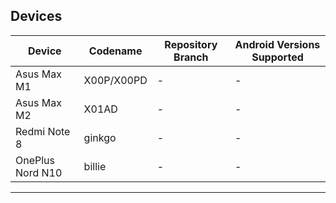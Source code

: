 ## Devices

| Device       | Codename | Repository Branch    | Android Versions Supported |
| ------------ | ---------------- | -------------------- | -------------- |
| Asus Max M1  | X00P/X00PD | -      | -    |
| Asus Max M2  | X01AD | -     | -    |
| Redmi Note 8  | ginkgo | -      | -    |
| OnePlus Nord N10  | billie | -      | -    |

---
